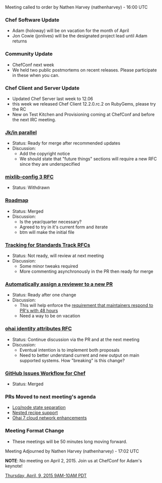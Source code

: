 Meeting called to order by Nathen Harvey (nathenharvey) - 16:00 UTC

### Chef Software Update
* Adam (holoway) will be on vacation for the month of April
* Jon Cowie (jonlives) will be the designated project lead until Adam returns

### Community Update
* ChefConf next week
* We held two public postmortems on recent releases.  Please participate in these when you can.

### Chef Client and Server Update
* Updated Chef Server last week to 12.06
* this week we released Chef Client 12.2.0.rc.2 on RubyGems, please try the RC
* New on Test Kitchen and Provisioning coming at ChefConf and before the next IRC meeting.

### [Jk/in parallel](https://github.com/chef/chef-rfc/pull/3)
* Status:  Ready for merge after recommended updates
* Discussion:
  * Add the copyright notice
  * We should state that "future things" sections will require a new RFC since they are underspecified

### [mixlib-config 3 RFC](https://github.com/chef/chef-rfc/pull/11)
* Status:  Withdrawn

### [Roadmap](https://github.com/chef/chef-rfc/pull/105)
* Status:  Merged
* Discussion:
  * Is the year/quarter necessary?
  * Agreed to try in it's current form and iterate
  * btm will make the initial file
  
### [Tracking for Standards Track RFCs](https://github.com/chef/chef-rfc/pull/106)
* Status:  Not ready, will review at next meeting
* Discussion:
  * Some minor tweaks required
  * More commenting asynchronously in the PR then ready for merge

### [Automatically assign a reviewer to a new PR](https://github.com/chef/chef-rfc/pull/107)
* Status: Ready after one change
* Discussion:
  * This will help enforce the [requirement that maintainers respond to PR's with 48 hours](https://github.com/chef/chef-rfc/blob/master/rfc030-maintenance-policy.md#maintainer)
  * Need a way to be on vacation

### [ohai identity attributes RFC](https://github.com/chef/chef-rfc/pull/108)
* Status:  Continue discussion via the PR and at the next meeting
* Discussion:
  * Eventual intention is to implement both proposals
  * Need to better understand current and new output on main supported systems.  How "breaking" is this change?
  
### [GitHub Issues Workflow for Chef](https://github.com/chef/chef-rfc/pull/36)
* Status:  Merged

### PRs Moved to next meeting's agenda
* [Lcg/node state separation](https://github.com/chef/chef-rfc/pull/100)
* [Nested recipe support](https://github.com/chef/chef-rfc/pull/102)
* [Ohai 7 cloud network enhancements](https://github.com/chef/chef-rfc/pull/8)

### Meeting Format Change
*  These meetings will be 50 minutes long moving forward.

Meeting Adjourned by Nathen Harvey (nathenharvey) - 17:02 UTC

**NOTE**:  No meeting on April 2, 2015.  Join us at ChefConf for Adam's keynote!

[Thursday, April, 9, 2015 9AM-10AM PDT](http://www.timeanddate.com/worldclock/fixedtime.html?msg=%23chef-hacking+developers%27+meeting&iso=20150409T12&p1=419&ah=1)